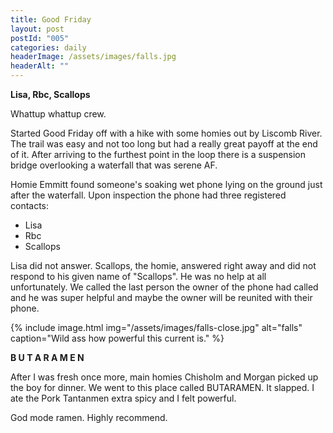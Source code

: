 ```yaml
---
title: Good Friday
layout: post
postId: "005"
categories: daily
headerImage: /assets/images/falls.jpg
headerAlt: ""
---
```

**Lisa, Rbc, Scallops**

Whattup whattup crew.

Started Good Friday off with a hike with some homies out by Liscomb River. The trail was easy and not too long but had a really great payoff at the end of it. After arriving to the furthest point in the loop there is a suspension bridge overlooking a waterfall that was serene AF.

Homie Emmitt found someone's soaking wet phone lying on the ground just after the waterfall. Upon inspection the phone had three registered contacts:

- Lisa
- Rbc
- Scallops

Lisa did not answer. Scallops, the homie, answered right away and did not respond to his given name of "Scallops". He was no help at all unfortunately. We called the last person the owner of the phone had called and he was super helpful and maybe the owner will be reunited with their phone.
  
{% include image.html
	img="/assets/images/falls-close.jpg"
	alt="falls"
	caption="Wild ass how powerful this current is."
%}

**B U T A R A M E N**

After I was fresh once more, main homies Chisholm and Morgan picked up the boy for dinner. We went to this place called BUTARAMEN. It slapped. I ate the Pork Tantanmen extra spicy and I felt powerful.

God mode ramen. Highly recommend.